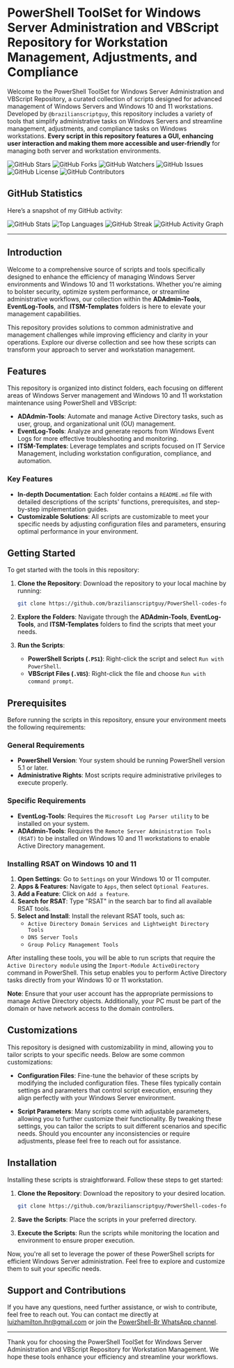 # PowerShell ToolSet for Windows Server Administration and VBScript Repository for Workstation Management, Adjustments, and Compliance

Welcome to the PowerShell ToolSet for Windows Server Administration and VBScript Repository, a curated collection of scripts designed for advanced management of Windows Servers and Windows 10 and 11 workstations. Developed by `@brazilianscriptguy`, this repository includes a variety of tools that simplify administrative tasks on Windows Servers and streamline management, adjustments, and compliance tasks on Windows workstations. **Every script in this repository features a GUI, enhancing user interaction and making them more accessible and user-friendly** for managing both server and workstation environments.

![GitHub Stars](https://img.shields.io/github/stars/brazilianscriptguy/PowerShell-codes-for-Windows-Server-Administrators?style=social)
![GitHub Forks](https://img.shields.io/github/forks/brazilianscriptguy/PowerShell-codes-for-Windows-Server-Administrators?style=social)
![GitHub Watchers](https://img.shields.io/github/watchers/brazilianscriptguy/PowerShell-codes-for-Windows-Server-Administrators?style=social)
![GitHub Issues](https://img.shields.io/github/issues/brazilianscriptguy/PowerShell-codes-for-Windows-Server-Administrators)
![GitHub License](https://img.shields.io/github/license/brazilianscriptguy/PowerShell-codes-for-Windows-Server-Administrators)
![GitHub Contributors](https://img.shields.io/github/contributors/brazilianscriptguy/PowerShell-codes-for-Windows-Server-Administrators)

## GitHub Statistics

Here’s a snapshot of my GitHub activity:

![GitHub Stats](https://github-readme-stats.vercel.app/api?username=brazilianscriptguy&show_icons=true&theme=radical)
![Top Languages](https://github-readme-stats.vercel.app/api/top-langs/?username=brazilianscriptguy&layout=compact&theme=radical)
![GitHub Streak](https://github-readme-streak-stats.herokuapp.com/?user=brazilianscriptguy&theme=radical)
![GitHub Activity Graph](https://activity-graph.herokuapp.com/graph?username=brazilianscriptguy&theme=github)

---

## Introduction

Welcome to a comprehensive source of scripts and tools specifically designed to enhance the efficiency of managing Windows Server environments and Windows 10 and 11 workstations. Whether you're aiming to bolster security, optimize system performance, or streamline administrative workflows, our collection within the **ADAdmin-Tools**, **EventLog-Tools**, and **ITSM-Templates** folders is here to elevate your management capabilities.

This repository provides solutions to common administrative and management challenges while improving efficiency and clarity in your operations. Explore our diverse collection and see how these scripts can transform your approach to server and workstation management.

## Features

This repository is organized into distinct folders, each focusing on different areas of Windows Server management and Windows 10 and 11 workstation maintenance using PowerShell and VBScript:

- **ADAdmin-Tools**: Automate and manage Active Directory tasks, such as user, group, and organizational unit (OU) management.
- **EventLog-Tools**: Analyze and generate reports from Windows Event Logs for more effective troubleshooting and monitoring.
- **ITSM-Templates**: Leverage templates and scripts focused on IT Service Management, including workstation configuration, compliance, and automation.

### Key Features

- **In-depth Documentation**: Each folder contains a `README.md` file with detailed descriptions of the scripts' functions, prerequisites, and step-by-step implementation guides.
- **Customizable Solutions**: All scripts are customizable to meet your specific needs by adjusting configuration files and parameters, ensuring optimal performance in your environment.

## Getting Started

To get started with the tools in this repository:

1. **Clone the Repository**: Download the repository to your local machine by running:
   ```bash
   git clone https://github.com/brazilianscriptguy/PowerShell-codes-for-Windows-Server-Administrators.git
   ```

2. **Explore the Folders**: Navigate through the **ADAdmin-Tools**, **EventLog-Tools**, and **ITSM-Templates** folders to find the scripts that meet your needs.

3. **Run the Scripts**:
   - **PowerShell Scripts (`.PS1`)**: Right-click the script and select `Run with PowerShell`.
   - **VBScript Files (`.VBS`)**: Right-click the file and choose `Run with command prompt`.

## Prerequisites

Before running the scripts in this repository, ensure your environment meets the following requirements:

### General Requirements

- **PowerShell Version**: Your system should be running PowerShell version 5.1 or later.
- **Administrative Rights**: Most scripts require administrative privileges to execute properly.

### Specific Requirements

- **EventLog-Tools**: Requires the `Microsoft Log Parser utility` to be installed on your system.
- **ADAdmin-Tools**: Requires the `Remote Server Administration Tools (RSAT)` to be installed on Windows 10 and 11 workstations to enable Active Directory management.

### Installing RSAT on Windows 10 and 11

1. **Open Settings**: Go to `Settings` on your Windows 10 or 11 computer.
2. **Apps & Features**: Navigate to `Apps`, then select `Optional Features`.
3. **Add a Feature**: Click on `Add a feature`.
4. **Search for RSAT**: Type "RSAT" in the search bar to find all available RSAT tools.
5. **Select and Install**: Install the relevant RSAT tools, such as:
   - `Active Directory Domain Services and Lightweight Directory Tools`
   - `DNS Server Tools`
   - `Group Policy Management Tools`

After installing these tools, you will be able to run scripts that require the `Active Directory module` using the `Import-Module ActiveDirectory` command in PowerShell. This setup enables you to perform Active Directory tasks directly from your Windows 10 or 11 workstation.

**Note**: Ensure that your user account has the appropriate permissions to manage Active Directory objects. Additionally, your PC must be part of the domain or have network access to the domain controllers.

## Customizations

This repository is designed with customizability in mind, allowing you to tailor scripts to your specific needs. Below are some common customizations:

- **Configuration Files**: Fine-tune the behavior of these scripts by modifying the included configuration files. These files typically contain settings and parameters that control script execution, ensuring they align perfectly with your Windows Server environment.

- **Script Parameters**: Many scripts come with adjustable parameters, allowing you to further customize their functionality. By tweaking these settings, you can tailor the scripts to suit different scenarios and specific needs. Should you encounter any inconsistencies or require adjustments, please feel free to reach out for assistance.

## Installation

Installing these scripts is straightforward. Follow these steps to get started:

1. **Clone the Repository**: Download the repository to your desired location.
   ```bash
   git clone https://github.com/brazilianscriptguy/PowerShell-codes-for-Windows-Server-Administrators.git
   ```

2. **Save the Scripts**: Place the scripts in your preferred directory.

3. **Execute the Scripts**: Run the scripts while monitoring the location and environment to ensure proper execution.

Now, you're all set to leverage the power of these PowerShell scripts for efficient Windows Server administration. Feel free to explore and customize them to suit your specific needs.

## Support and Contributions

If you have any questions, need further assistance, or wish to contribute, feel free to reach out. You can contact me directly at luizhamilton.lhr@gmail.com or join the [PowerShell-Br WhatsApp channel](https://whatsapp.com/channel/0029VaEgqC50G0XZV1k4Mb1c).

---

Thank you for choosing the PowerShell ToolSet for Windows Server Administration and VBScript Repository for Workstation Management. We hope these tools enhance your efficiency and streamline your workflows.
